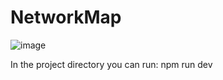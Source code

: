 # NetworkMap
![image](https://user-images.githubusercontent.com/98702073/209707905-c238aa73-4724-4cb2-85fd-f07cd1d6d3db.png)

In the project directory you can run: npm run dev

